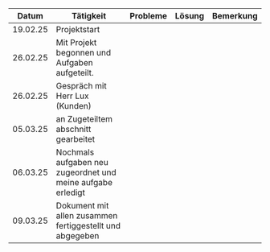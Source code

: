 | Datum    | Tätigkeit                                                   | Probleme | Lösung | Bemerkung |
| -------- | ----------------------------------------------------------- | -------- | ------ | --------- |
| 19.02.25 | Projektstart                                                |          |        |           |
| 26.02.25 | Mit Projekt begonnen und Aufgaben aufgeteilt.               |          |        |           |
| 26.02.25 | Gespräch mit Herr Lux (Kunden)                              |          |        |           |
| 05.03.25 | an Zugeteiltem abschnitt gearbeitet                         |          |        |           |
| 06.03.25 | Nochmals aufgaben neu zugeordnet und meine aufgabe erledigt |          |        |           |
| 09.03.25 | Dokument mit allen zusammen fertiggestellt und abgegeben    |          |        |           |

